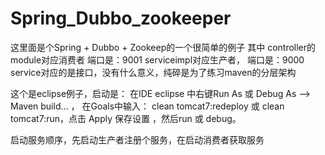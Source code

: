 # Spring_Dubbo_zookeeper

这里面是个Spring + Dubbo + Zookeep的一个很简单的例子
其中
controller的module对应消费者 端口是：9001
serviceimpl对应生产者，  端口是：9000
service对应的是接口，没有什么意义，纯碎是为了练习maven的分层架构

这个是eclipse例子，启动是：
在IDE eclipse 中右键Run As 或 Debug As –> Maven build... ，
在Goals中输入： clean tomcat7:redeploy 或 clean tomcat7:run，点击 Apply 保存设置 ，然后run 或 debug。

启动服务顺序，先启动生产者注册个服务，在启动消费者获取服务
